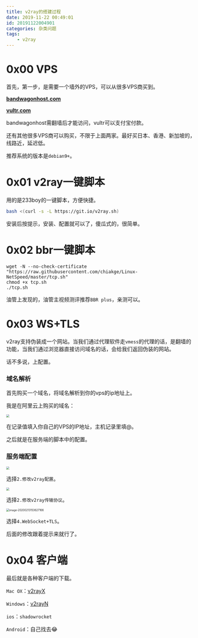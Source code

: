 ```yaml
---
title: v2ray的搭建过程
date: 2019-11-22 00:49:01
id: 20191122004901
categories: 杂类问题
tags:
	- v2ray
---
```


# 0x00 VPS

首先，第一步，是需要一个墙外的VPS，可以从很多VPS商买到。

[**bandwagonhost.com**](https://bandwagonhost.com/)

[**vultr.com**](https://www.vultr.com/?ref=7775187-4F)

bandwagonhost需翻墙后才能访问，vultr可以支付宝付款。

还有其他很多VPS商可以购买，不限于上面两家。最好买日本、香港、新加坡的，线路近，延迟低。

推荐系统的版本是`debian9+`。

# 0x01 v2ray一键脚本

用的是233boy的一键脚本，方便快捷。

```bash
bash <(curl -s -L https://git.io/v2ray.sh)
```

安装后按提示，安装、配置就可以了，傻瓜式的，很简单。

# 0x02 bbr一键脚本

```shell
wget -N --no-check-certificate "https://raw.githubusercontent.com/chiakge/Linux-NetSpeed/master/tcp.sh"
chmod +x tcp.sh
./tcp.sh
```

油管上发现的，油管主视频测评推荐`BBR plus`，亲测可以。

# 0x03 WS+TLS

v2ray支持伪装成一个网站。当我们通过代理软件走`vmess`的代理的话，是翻墙的功能，当我们通过浏览器直接访问域名的话，会给我们返回伪装的网站。

话不多说，上配置。

### 域名解析

首先购买一个域名，将域名解析到你的vps的ip地址上。

我是在阿里云上购买的域名：

<img src="https://superj.oss-cn-beijing.aliyuncs.com/Screen Shot 2020-02-13 at 3.27.53 PM.png" style="zoom:50%;" />

在记录值填入你自己的VPS的IP地址，主机记录里填@。

之后就是在服务端的脚本中的配置。

### 服务端配置

<img src="https://superj.oss-cn-beijing.aliyuncs.com/20200213153513.png" style="zoom:50%;" />

选择`2.修改v2ray配置`。

<img src="https://superj.oss-cn-beijing.aliyuncs.com/20200213153545.png" style="zoom:50%;" />

选择`2.修改v2ray传输协议`。

<img src="/Users/optimus/Library/Application Support/typora-user-images/image-20200213153627166.png" alt="image-20200213153627166" style="zoom:50%;" />

选择`4.WebSocket+TLS`。

后面的修改跟着提示来就行了。

# 0x04 客户端

最后就是各种客户端的下载。

`Mac OX`：[v2rayX](https://github.com/Cenmrev/V2RayX/)

`Windows`：[v2rayN](https://github.com/2dust/v2rayN)

`ios`：`shadowrocket`

`Android`：自己找去😂
